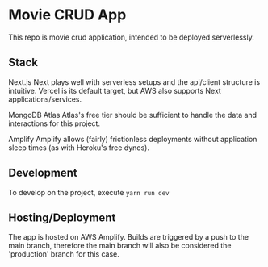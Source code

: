 # Movie CRUD App

This repo is movie crud application, intended to be deployed serverlessly.

## Stack

Next.js
Next plays well with serverless setups and the api/client structure is intuitive. Vercel is its default target, but AWS also supports Next applications/services.

MongoDB Atlas
Atlas's free tier should be sufficient to handle the data and interactions for this project.

Amplify
Amplify allows (fairly) frictionless deployments without application sleep times (as with Heroku's free dynos).

## Development

To develop on the project, execute `yarn run dev`

## Hosting/Deployment

The app is hosted on AWS Amplify. Builds are triggered by a push to the main branch, therefore the main branch will also be considered the 'production' branch for this case.
